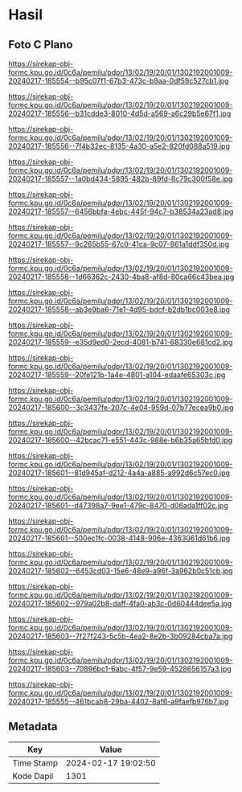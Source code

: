 # Hasil

## Foto C Plano

https://sirekap-obj-formc.kpu.go.id/0c6a/pemilu/pdpr/13/02/19/20/01/1302192001009-20240217-185554--b95c07f1-67b3-473c-b9aa-0df59c527cb1.jpg

https://sirekap-obj-formc.kpu.go.id/0c6a/pemilu/pdpr/13/02/19/20/01/1302192001009-20240217-185556--b31cdde3-8010-4d5d-a569-a6c29b5e67f1.jpg

https://sirekap-obj-formc.kpu.go.id/0c6a/pemilu/pdpr/13/02/19/20/01/1302192001009-20240217-185556--7f4b32ec-8135-4a30-a5e2-820fd088a519.jpg

https://sirekap-obj-formc.kpu.go.id/0c6a/pemilu/pdpr/13/02/19/20/01/1302192001009-20240217-185557--1a0bd434-5895-482b-89fd-8c79c300f58e.jpg

https://sirekap-obj-formc.kpu.go.id/0c6a/pemilu/pdpr/13/02/19/20/01/1302192001009-20240217-185557--6456bbfa-4ebc-445f-94c7-b38534a23ad8.jpg

https://sirekap-obj-formc.kpu.go.id/0c6a/pemilu/pdpr/13/02/19/20/01/1302192001009-20240217-185557--9c265b55-67c0-41ca-9c07-861a1ddf350d.jpg

https://sirekap-obj-formc.kpu.go.id/0c6a/pemilu/pdpr/13/02/19/20/01/1302192001009-20240217-185558--1d66362c-2430-4ba8-af8d-80ca66c43bea.jpg

https://sirekap-obj-formc.kpu.go.id/0c6a/pemilu/pdpr/13/02/19/20/01/1302192001009-20240217-185558--ab3e9ba6-71e1-4d95-bdcf-b2db1bc003e8.jpg

https://sirekap-obj-formc.kpu.go.id/0c6a/pemilu/pdpr/13/02/19/20/01/1302192001009-20240217-185559--e35d9ed0-2ecd-4081-b741-68330e681cd2.jpg

https://sirekap-obj-formc.kpu.go.id/0c6a/pemilu/pdpr/13/02/19/20/01/1302192001009-20240217-185559--20fe121b-1a4e-4801-a104-edaafe65303c.jpg

https://sirekap-obj-formc.kpu.go.id/0c6a/pemilu/pdpr/13/02/19/20/01/1302192001009-20240217-185600--3c3437fe-207c-4e04-959d-07b77ecea9b0.jpg

https://sirekap-obj-formc.kpu.go.id/0c6a/pemilu/pdpr/13/02/19/20/01/1302192001009-20240217-185600--42bcac71-e551-443c-988e-b6b35a65bfd0.jpg

https://sirekap-obj-formc.kpu.go.id/0c6a/pemilu/pdpr/13/02/19/20/01/1302192001009-20240217-185601--81d945af-d212-4a4a-a885-a992d6c57ec0.jpg

https://sirekap-obj-formc.kpu.go.id/0c6a/pemilu/pdpr/13/02/19/20/01/1302192001009-20240217-185601--d47398a7-9ee1-479c-8470-d06ada1ff02c.jpg

https://sirekap-obj-formc.kpu.go.id/0c6a/pemilu/pdpr/13/02/19/20/01/1302192001009-20240217-185601--500ec1fc-0038-4148-906e-4363061d61b6.jpg

https://sirekap-obj-formc.kpu.go.id/0c6a/pemilu/pdpr/13/02/19/20/01/1302192001009-20240217-185602--6453cd03-15e6-48e9-a96f-3a962b0c51cb.jpg

https://sirekap-obj-formc.kpu.go.id/0c6a/pemilu/pdpr/13/02/19/20/01/1302192001009-20240217-185602--979a02b8-daff-4fa0-ab3c-0d60444dee5a.jpg

https://sirekap-obj-formc.kpu.go.id/0c6a/pemilu/pdpr/13/02/19/20/01/1302192001009-20240217-185603--7f27f243-5c5b-4ea2-8e2b-3b09284cba7a.jpg

https://sirekap-obj-formc.kpu.go.id/0c6a/pemilu/pdpr/13/02/19/20/01/1302192001009-20240217-185603--70896bc1-6abc-4f57-9e59-4528656157a3.jpg

https://sirekap-obj-formc.kpu.go.id/0c6a/pemilu/pdpr/13/02/19/20/01/1302192001009-20240217-185555--461bcab8-29ba-4402-8af6-a9faefb976b7.jpg


## Metadata

| Key        | Value               |
| ---------- | ------------------- |
| Time Stamp | 2024-02-17 19:02:50 |
| Kode Dapil | 1301                |



